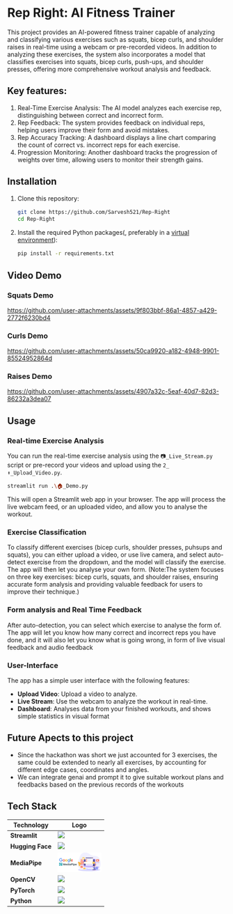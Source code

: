 # Rep Right: AI Fitness Trainer

This project provides an AI-powered fitness trainer capable of analyzing and classifying various exercises such as squats, bicep curls, and shoulder raises in real-time using a webcam or pre-recorded videos. In addition to analyzing these exercises, the system also incorporates a model that classifies exercises into squats, bicep curls, push-ups, and shoulder presses, offering more comprehensive workout analysis and feedback.

## Key features:

1. Real-Time Exercise Analysis: The AI model analyzes each exercise rep, distinguishing between correct and incorrect form.
2. Rep Feedback: The system provides feedback on individual reps, helping users improve their form and avoid mistakes.
3. Rep Accuracy Tracking: A dashboard displays a line chart comparing the count of correct vs. incorrect reps for each exercise.
4. Progression Monitoring: Another dashboard tracks the progression of weights over time, allowing users to monitor their strength gains.

## Installation

1. Clone this repository:
    ```bash
    git clone https://github.com/Sarvesh521/Rep-Right
    cd Rep-Right
    ```

2. Install the required Python packages(, preferably in a [virtual environment](https://docs.python.org/3/library/venv.html)):
    ```bash
    pip install -r requirements.txt
    ```
## Video Demo

### Squats Demo


https://github.com/user-attachments/assets/9f803bbf-86a1-4857-a429-2772f6230bd4


### Curls Demo

https://github.com/user-attachments/assets/50ca9920-a182-4948-9901-85524952864d



### Raises Demo



https://github.com/user-attachments/assets/4907a32c-5eaf-40d7-82d3-86232a3dea07



## Usage

### Real-time Exercise Analysis
You can run the real-time exercise analysis using the `📷️_Live_Stream.py` script or pre-record your videos and upload using the `2_ ⬆️_Upload_Video.py`.

```bash
streamlit run .\🏠️_Demo.py
```

This will open a Streamlit web app in your browser.
The app will process the live webcam feed, or an uploaded video, and allow you to analyse the workout.
### Exercise Classification
To classify different exercises (bicep curls, shoulder presses, puhsups and squats), you can either upload a video, or use live camera, and select auto-detect exercise from the dropdown, and the model will classify the exercise.
The app will then let you analyse your own form. (Note:The system focuses on three key exercises: bicep curls, squats, and shoulder raises, ensuring accurate form analysis and providing valuable feedback for users to improve their technique.)

### Form analysis and Real Time Feedback
After auto-detection, you can select which exercise to analyse the form of.
The app will let you know how many correct and incorrect reps you have done, and it will also let you know what is going wrong, in form of live visual feedback and audio feedback

### User-Interface
The app has a simple user interface with the following features:
- **Upload Video**: Upload a video to analyze.
- **Live Stream**: Use the webcam to analyze the workout in real-time.
- **Dashboard**: Analyses data from your finished workouts, and shows simple statistics in visual format

## Future Apects to this project
- Since the hackathon was short we just accounted for 3 exercises, the same could be extended to nearly all exercises, by accounting for different edge cases, coordinates and angles.
- We can integrate genai and prompt it to give suitable workout plans and feedbacks based on the previous records of the workouts


## Tech Stack

| Technology    | Logo                                                                                      |
| ------------- | ----------------------------------------------------------------------------------------- |
| **Streamlit** | <img src="https://streamlit.io/images/brand/streamlit-mark-color.png" width="100"/>        |
| **Hugging Face** | <img src="https://huggingface.co/front/assets/huggingface_logo.svg" width="100"/>       |
| **MediaPipe** | <img src="https://github.com/Sarvesh521/Rep-Right/blob/79e4584c01ffaecfad59a995a50975b8a26734a2/MediaPipe.png" width="100"/>                       |
| **OpenCV**    | <img src="https://opencv.org/wp-content/uploads/2020/07/OpenCV_logo_white_600x.png" width="100"/> |
| **PyTorch**   | <img src="https://pytorch.org/assets/images/pytorch-logo.png" width="100"/>                |
| **Python**    | <img src="https://www.python.org/static/community_logos/python-logo.png" width="100"/>     |






